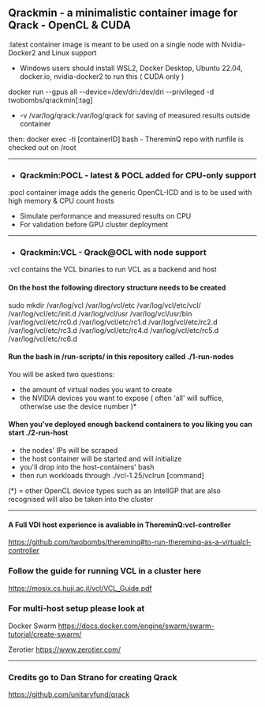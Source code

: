 ## Qrackmin - a minimalistic container image for Qrack - OpenCL & CUDA

:latest container image is meant to be used on a single node with Nvidia-Docker2 and Linux support

- Windows users should install WSL2, Docker Desktop, Ubuntu 22.04, docker.io, nvidia-docker2 to run this ( CUDA only )

docker run --gpus all --device=/dev/dri:/dev/dri --privileged -d twobombs/qrackmin[:tag]

- -v /var/log/qrack:/var/log/qrack for saving of measured results outside container

then: docker exec -ti [containerID] bash - ThereminQ repo with runfile is checked out on /root

---------------

- ### Qrackmin:POCL - latest & POCL added for CPU-only support

:pocl container image adds the generic OpenCL-ICD and is to be used with high memory & CPU count hosts 

- Simulate performance and measured results on CPU
- For validation before GPU cluster deployment

---------------

- ### Qrackmin:VCL - Qrack@OCL with node support

:vcl contains the VCL binaries to run VCL as a backend and host

#### On the host the following directory structure needs to be created 
sudo mkdir /var/log/vcl /var/log/vcl/etc /var/log/vcl/etc/vcl/ /var/log/vcl/etc/init.d /var/log/vcl/usr /var/log/vcl/usr/bin /var/log/vcl/etc/rc0.d /var/log/vcl/etc/rc1.d /var/log/vcl/etc/rc2.d /var/log/vcl/etc/rc3.d /var/log/vcl/etc/rc4.d /var/log/vcl/etc/rc5.d /var/log/vcl/etc/rc6.d 

####  Run the bash in /run-scripts/ in this repository called ./1-run-nodes
You will be asked two questions:
- the amount of virtual nodes you want to create
- the NVIDIA devices you want to expose ( often 'all' will suffice, otherwise use the device number )*

#### When you've deployed enough backend containers to you liking you can start ./2-run-host
- the nodes' IPs will be scraped
- the host container will be started and will initialize
- you'll drop into the host-containers' bash 
- then run workloads through ./vcl-1.25/vclrun [command]

(*) = other OpenCL device types such as an IntelIGP that are also recognised will also be taken into the cluster

---------------

#### A Full VDI host experience is avaliable in ThereminQ:vcl-controller
https://github.com/twobombs/thereminq#to-run-thereminq-as-a-virtualcl-controller

### Follow the guide for running VCL in a cluster here
https://mosix.cs.huji.ac.il/vcl/VCL_Guide.pdf

### For multi-host setup please look at
Docker Swarm https://docs.docker.com/engine/swarm/swarm-tutorial/create-swarm/

Zerotier https://www.zerotier.com/

---------------

### Credits go to Dan Strano for creating Qrack
https://github.com/unitaryfund/qrack
